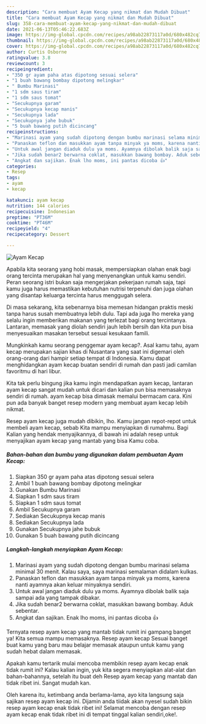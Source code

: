 ```yaml
---
description: "Cara membuat Ayam Kecap yang nikmat dan Mudah Dibuat"
title: "Cara membuat Ayam Kecap yang nikmat dan Mudah Dibuat"
slug: 358-cara-membuat-ayam-kecap-yang-nikmat-dan-mudah-dibuat
date: 2021-06-13T05:46:22.683Z
image: https://img-global.cpcdn.com/recipes/a98ab22873117a0d/680x482cq70/ayam-kecap-foto-resep-utama.jpg
thumbnail: https://img-global.cpcdn.com/recipes/a98ab22873117a0d/680x482cq70/ayam-kecap-foto-resep-utama.jpg
cover: https://img-global.cpcdn.com/recipes/a98ab22873117a0d/680x482cq70/ayam-kecap-foto-resep-utama.jpg
author: Curtis Osborne
ratingvalue: 3.8
reviewcount: 3
recipeingredient:
- "350 gr ayam paha atas dipotong sesuai selera"
- "1 buah bawang bombay dipotong melingkar"
- " Bumbu Marinasi"
- "1 sdm saus tiram"
- "1 sdm saus tomat"
- "Secukupnya garam"
- "Secukupnya kecap manis"
- "Secukupnya lada"
- "Secukupnya jahe bubuk"
- "5 buah bawang putih dicincang"
recipeinstructions:
- "Marinasi ayam yang sudah dipotong dengan bumbu marinasi selama minimal 30 menit. Kalau saya, saya marinasi semalaman didalam kulkas."
- "Panaskan teflon dan masukkan ayam tanpa minyak ya moms, karena nanti ayamnya akan keluar minyaknya sendiri."
- "Untuk awal jangan diaduk dulu ya moms. Ayamnya dibolak balik saja sampai ada yang tampak dibakar."
- "Jika sudah benar2 berwarna coklat, masukkan bawang bombay. Aduk sebentar."
- "Angkat dan sajikan. Enak lho moms, ini pantas dicoba 👍"
categories:
- Resep
tags:
- ayam
- kecap

katakunci: ayam kecap 
nutrition: 144 calories
recipecuisine: Indonesian
preptime: "PT36M"
cooktime: "PT46M"
recipeyield: "4"
recipecategory: Dessert

---
```



![Ayam Kecap](https://img-global.cpcdn.com/recipes/a98ab22873117a0d/680x482cq70/ayam-kecap-foto-resep-utama.jpg)

Apabila kita seorang yang hobi masak, mempersiapkan olahan enak bagi orang tercinta merupakan hal yang menyenangkan untuk kamu sendiri. Peran seorang istri bukan saja mengerjakan pekerjaan rumah saja, tapi kamu juga harus memastikan kebutuhan nutrisi terpenuhi dan juga olahan yang disantap keluarga tercinta harus menggugah selera.

Di masa  sekarang, kita sebenarnya bisa memesan hidangan praktis meski tanpa harus susah membuatnya lebih dulu. Tapi ada juga lho mereka yang selalu ingin memberikan makanan yang terlezat bagi orang tercintanya. Lantaran, memasak yang diolah sendiri jauh lebih bersih dan kita pun bisa menyesuaikan masakan tersebut sesuai kesukaan famili. 



Mungkinkah kamu seorang penggemar ayam kecap?. Asal kamu tahu, ayam kecap merupakan sajian khas di Nusantara yang saat ini digemari oleh orang-orang dari hampir setiap tempat di Indonesia. Kamu dapat menghidangkan ayam kecap buatan sendiri di rumah dan pasti jadi camilan favoritmu di hari libur.

Kita tak perlu bingung jika kamu ingin mendapatkan ayam kecap, lantaran ayam kecap sangat mudah untuk dicari dan kalian pun bisa memasaknya sendiri di rumah. ayam kecap bisa dimasak memalui bermacam cara. Kini pun ada banyak banget resep modern yang membuat ayam kecap lebih nikmat.

Resep ayam kecap juga mudah dibikin, lho. Kamu jangan repot-repot untuk membeli ayam kecap, sebab Kita mampu menyiapkan di rumahmu. Bagi Kalian yang hendak menyajikannya, di bawah ini adalah resep untuk menyajikan ayam kecap yang mantab yang bisa Kamu coba.

<!--inarticleads1-->

##### Bahan-bahan dan bumbu yang digunakan dalam pembuatan Ayam Kecap:

1. Siapkan 350 gr ayam paha atas dipotong sesuai selera
1. Ambil 1 buah bawang bombay dipotong melingkar
1. Gunakan  Bumbu Marinasi
1. Siapkan 1 sdm saus tiram
1. Siapkan 1 sdm saus tomat
1. Ambil Secukupnya garam
1. Sediakan Secukupnya kecap manis
1. Sediakan Secukupnya lada
1. Gunakan Secukupnya jahe bubuk
1. Gunakan 5 buah bawang putih dicincang




<!--inarticleads2-->

##### Langkah-langkah menyiapkan Ayam Kecap:

1. Marinasi ayam yang sudah dipotong dengan bumbu marinasi selama minimal 30 menit. Kalau saya, saya marinasi semalaman didalam kulkas.
1. Panaskan teflon dan masukkan ayam tanpa minyak ya moms, karena nanti ayamnya akan keluar minyaknya sendiri.
1. Untuk awal jangan diaduk dulu ya moms. Ayamnya dibolak balik saja sampai ada yang tampak dibakar.
1. Jika sudah benar2 berwarna coklat, masukkan bawang bombay. Aduk sebentar.
1. Angkat dan sajikan. Enak lho moms, ini pantas dicoba 👍




Ternyata resep ayam kecap yang mantab tidak rumit ini gampang banget ya! Kita semua mampu memasaknya. Resep ayam kecap Sesuai banget buat kamu yang baru mau belajar memasak ataupun untuk kamu yang sudah hebat dalam memasak.

Apakah kamu tertarik mulai mencoba membikin resep ayam kecap enak tidak rumit ini? Kalau kalian ingin, yuk kita segera menyiapkan alat-alat dan bahan-bahannya, setelah itu buat deh Resep ayam kecap yang mantab dan tidak ribet ini. Sangat mudah kan. 

Oleh karena itu, ketimbang anda berlama-lama, ayo kita langsung saja sajikan resep ayam kecap ini. Dijamin anda tiidak akan nyesel sudah bikin resep ayam kecap enak tidak ribet ini! Selamat mencoba dengan resep ayam kecap enak tidak ribet ini di tempat tinggal kalian sendiri,oke!.

